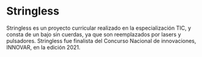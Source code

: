 # Stringless

Stringless es un proyecto curricular realizado en la especialización TIC, y consta de un bajo sin cuerdas, ya que son reemplazados por lasers y pulsadores.
Stringless fue finalista del Concurso Nacional de innovaciones, INNOVAR, en la edición 2021.
